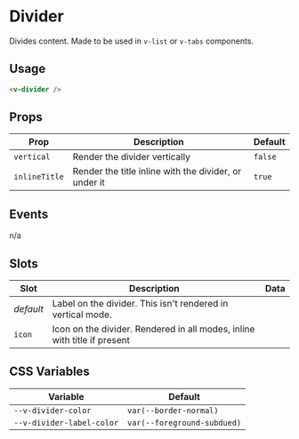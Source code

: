 # Divider

Divides content. Made to be used in `v-list` or `v-tabs` components.

## Usage

```html
<v-divider />
```

## Props

| Prop          | Description                                           | Default |
| ------------- | ----------------------------------------------------- | ------- |
| `vertical`    | Render the divider vertically                         | `false` |
| `inlineTitle` | Render the title inline with the divider, or under it | `true`  |

## Events

n/a

## Slots

| Slot      | Description                                                              | Data |
|-----------|--------------------------------------------------------------------------|------|
| _default_ | Label on the divider. This isn't rendered in vertical mode.              |      |
| `icon`    | Icon on the divider. Rendered in all modes, inline with title if present |      |

## CSS Variables

| Variable                  | Default                     |
| ------------------------- | --------------------------- |
| `--v-divider-color`       | `var(--border-normal)`      |
| `--v-divider-label-color` | `var(--foreground-subdued)` |
